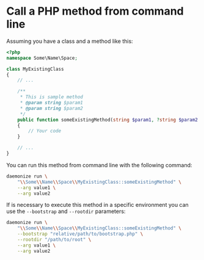 # Call a PHP method from command line

Assuming you have a class and a method like this:

```php
<?php
namespace Some\Name\Space;

class MyExistingClass
{
	// ...

    /**
     * This is sample method 
     * @param string $param1
     * @param string $param2
     */
    public function someExistingMethod(string $param1, ?string $param2 = null)
    {
        // Your code
    }

	// ...
}
```

You can run this method from command line with the following command:

```bash
daemonize run \
    "\\Some\\Name\\Space\\MyExistingClass::someExistingMethod" \
    --arg value1 \
    --arg value2
```

If is necessary to execute this method in a specific environment you can use the `--bootstrap` and `--rootdir` parameters:

```bash
daemonize run \
    "\\Some\\Name\\Space\\MyExistingClass::someExistingMethod" \
    --bootstrap "relative/path/to/bootstrap.php" \
    --rootdir "/path/to/root" \
    --arg value1 \
    --arg value2
```

